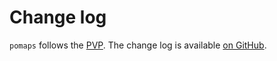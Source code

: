 # Change log

`pomaps` follows the [PVP][1].
The change log is available [on GitHub][2].

[1]: https://pvp.haskell.org/
[2]: https://github.com/sgraf812/pomaps/releases
